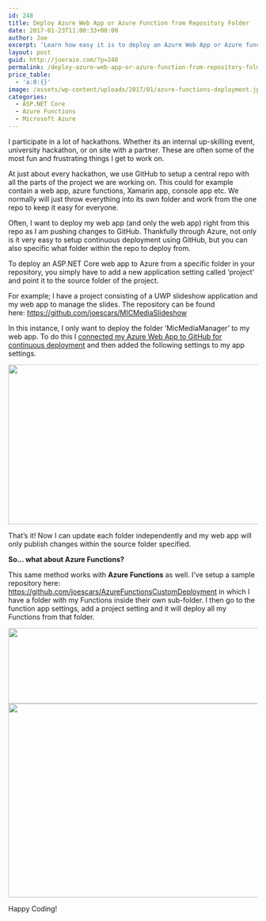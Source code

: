 ```yaml
---
id: 248
title: Deploy Azure Web App or Azure Function from Repository Folder
date: 2017-01-23T11:00:33+00:00
author: Joe
excerpt: 'Learn how easy it is to deploy an Azure Web App or Azure function from a specific folder inside of a GitHub repository. This lets you keep all your related projects organized into one main folder. '
layout: post
guid: http://joeraio.com/?p=248
permalink: /deploy-azure-web-app-or-azure-function-from-repository-folder/
price_table:
  - 'a:0:{}'
image: /assets/wp-content/uploads/2017/01/azure-functions-deployment.jpg
categories:
  - ASP.NET Core
  - Azure Functions
  - Microsoft Azure
---
```

I participate in a lot of hackathons. Whether its an internal up-skilling event, university hackathon, or on site with a partner. These are often some of the most fun and frustrating things I get to work on.

At just about every hackathon, we use GitHub to setup a central repo with all the parts of the project we are working on. This could for example contain a web app, azure functions, Xamarin app, console app etc. We normally will just throw everything into its own folder and work from the one repo to keep it easy for everyone.

Often, I want to deploy my web app (and only the web app) right from this repo as I am pushing changes to GitHub. Thankfully through Azure, not only is it very easy to setup continuous deployment using GitHub, but you can also specific what folder within the repo to deploy from.

To deploy an ASP.NET Core web app to Azure from a specific folder in your repository, you simply have to add a new application setting called &#8216;project&#8217; and point it to the source folder of the project.

For example; I have a project consisting of a UWP slideshow application and my web app to manage the slides. The repository can be found here: <https://github.com/joescars/MICMediaSlideshow>

In this instance, I only want to deploy the folder &#8216;MicMediaManager&#8217; to my web app. To do this I [connected my Azure Web App to GitHub for continuous deployment](https://docs.microsoft.com/en-us/azure/app-service-web/app-service-continuous-deployment) and then added the following settings to my app settings.

<img class="alignnone size-large wp-image-252" src="https://joeraio.com/wp-content/uploads/2017/01/azure-web-app-deploy-repo-folder-1024x393.png" alt="" width="840" height="322" srcset="http://localhost/wp-content/uploads/2017/01/azure-web-app-deploy-repo-folder-1024x393.png 1024w, http://localhost/wp-content/uploads/2017/01/azure-web-app-deploy-repo-folder-300x115.png 300w, http://localhost/wp-content/uploads/2017/01/azure-web-app-deploy-repo-folder-768x295.png 768w, http://localhost/wp-content/uploads/2017/01/azure-web-app-deploy-repo-folder.png 1039w" sizes="(max-width: 840px) 100vw, 840px" />

That&#8217;s it! Now I can update each folder independently and my web app will only publish changes within the source folder specified.

**So&#8230; what about Azure Functions?**

This same method works with **Azure Functions** as well. I&#8217;ve setup a sample repository here: <https://github.com/joescars/AzureFunctionsCustomDeployment> in which I have a folder with my Functions inside their own sub-folder. I then go to the function app settings, add a project setting and it will deploy all my Functions from that folder.

<img class="alignnone size-large wp-image-254" src="https://joeraio.com/wp-content/uploads/2017/01/azure-function-app-settings-1024x185.png" alt="" width="840" height="152" srcset="http://localhost/wp-content/uploads/2017/01/azure-function-app-settings-1024x185.png 1024w, http://localhost/wp-content/uploads/2017/01/azure-function-app-settings-300x54.png 300w, http://localhost/wp-content/uploads/2017/01/azure-function-app-settings-768x139.png 768w, http://localhost/wp-content/uploads/2017/01/azure-function-app-settings-1200x216.png 1200w, http://localhost/wp-content/uploads/2017/01/azure-function-app-settings.png 1214w" sizes="(max-width: 840px) 100vw, 840px" />

<img class="alignnone size-large wp-image-255" src="https://joeraio.com/wp-content/uploads/2017/01/azure-function-custom-folder-app-setting.png" alt="" width="683" height="391" srcset="http://localhost/wp-content/uploads/2017/01/azure-function-custom-folder-app-setting.png 683w, http://localhost/wp-content/uploads/2017/01/azure-function-custom-folder-app-setting-300x172.png 300w" sizes="(max-width: 683px) 100vw, 683px" />

Happy Coding!
